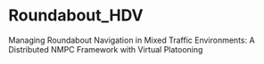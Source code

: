 # Roundabout_HDV
Managing Roundabout Navigation in Mixed Traffic Environments: A Distributed NMPC Framework with Virtual Platooning
